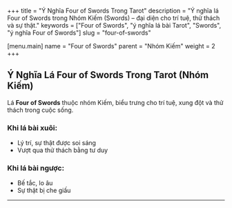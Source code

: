 +++
title = "Ý Nghĩa Four of Swords Trong Tarot"
description = "Ý nghĩa lá Four of Swords trong Nhóm Kiếm (Swords) – đại diện cho trí tuệ, thử thách và sự thật."
keywords = ["Four of Swords", "ý nghĩa lá bài Tarot", "Swords", "ý nghĩa Four of Swords"]
slug = "four-of-swords"

[menu.main]
name = "Four of Swords"
parent = "Nhóm Kiếm"
weight = 2
+++

## Ý Nghĩa Lá Four of Swords Trong Tarot (Nhóm Kiếm)

Lá **Four of Swords** thuộc nhóm Kiếm, biểu trưng cho trí tuệ, xung đột và thử thách trong cuộc sống.  

### Khi lá bài xuôi:
- Lý trí, sự thật được soi sáng  
- Vượt qua thử thách bằng tư duy  

### Khi lá bài ngược:
- Bế tắc, lo âu  
- Sự thật bị che giấu  

---
